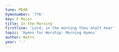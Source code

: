```yaml
---
tune: MEAR
hymnnumber: '776'
key: F Major
title: In the Morning
firstline: 'Lord, in the morning thou shalt hear'
topic: 'Hymns for Worship: Morning Hymns'
author: Watts
year: '-'
---
```

